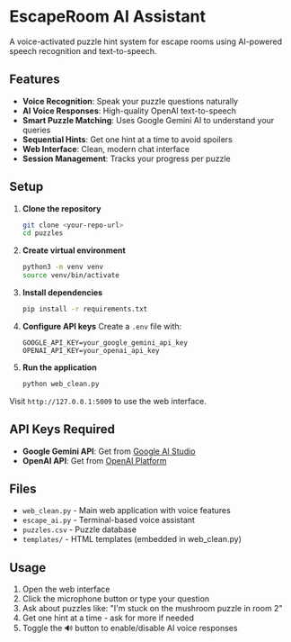 # EscapeRoom AI Assistant

A voice-activated puzzle hint system for escape rooms using AI-powered speech recognition and text-to-speech.

## Features

- **Voice Recognition**: Speak your puzzle questions naturally
- **AI Voice Responses**: High-quality OpenAI text-to-speech
- **Smart Puzzle Matching**: Uses Google Gemini AI to understand your queries
- **Sequential Hints**: Get one hint at a time to avoid spoilers
- **Web Interface**: Clean, modern chat interface
- **Session Management**: Tracks your progress per puzzle

## Setup

1. **Clone the repository**
   ```bash
   git clone <your-repo-url>
   cd puzzles
   ```

2. **Create virtual environment**
   ```bash
   python3 -m venv venv
   source venv/bin/activate
   ```

3. **Install dependencies**
   ```bash
   pip install -r requirements.txt
   ```

4. **Configure API keys**
   Create a `.env` file with:
   ```
   GOOGLE_API_KEY=your_google_gemini_api_key
   OPENAI_API_KEY=your_openai_api_key
   ```

5. **Run the application**
   ```bash
   python web_clean.py
   ```

Visit `http://127.0.0.1:5009` to use the web interface.

## API Keys Required

- **Google Gemini API**: Get from [Google AI Studio](https://makersuite.google.com/app/apikey)
- **OpenAI API**: Get from [OpenAI Platform](https://platform.openai.com/api-keys)

## Files

- `web_clean.py` - Main web application with voice features
- `escape_ai.py` - Terminal-based voice assistant
- `puzzles.csv` - Puzzle database
- `templates/` - HTML templates (embedded in web_clean.py)

## Usage

1. Open the web interface
2. Click the microphone button or type your question
3. Ask about puzzles like: "I'm stuck on the mushroom puzzle in room 2"
4. Get one hint at a time - ask for more if needed
5. Toggle the 🔊 button to enable/disable AI voice responses